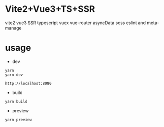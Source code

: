 # Vite2+Vue3+TS+SSR

vite2 vue3 SSR typescript vuex vue-router asyncData scss eslint and meta-manage

# usage

- dev

```
yarn
yarn dev

http://localhost:8080
```

- build

```
yarn build
```

- preview

```
yarn preview
```
